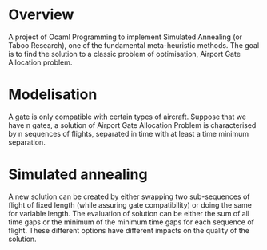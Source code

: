 # Overview
A project of Ocaml Programming to implement Simulated Annealing (or Taboo Research), one of the fundamental meta-heuristic methods. The goal is to find the solution to a classic problem of optimisation, Airport Gate Allocation problem.

# Modelisation
A gate is only compatible with certain types of aircraft. Suppose that we have n gates, a solution of Airport Gate Allocation Problem is characterised by n sequences of flights, separated in time with at least a time minimum separation. 

# Simulated annealing
A new solution can be created by either swapping two sub-sequences of flight of fixed length (while assuring gate compatibility) or doing the same for variable length. The evaluation of solution can be either the sum of all time gaps or the minimum of the minimum time gaps for each sequence of flight. These different options have different impacts on the quality of the solution.
